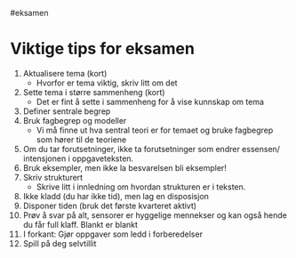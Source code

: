 #eksamen
# Viktige tips for eksamen
1. Aktualisere tema (kort)
	- Hvorfor er tema viktig, skriv litt om det
2. Sette tema i større sammenheng (kort)
	- Det er fint å sette i sammenheng for å vise kunnskap om tema
3. Definer sentrale begrep
4. Bruk fagbegrep og modeller
	- Vi må finne ut hva sentral teori er for temaet og bruke fagbegrep som hører til de teoriene
5. Om du tar forutsetninger, ikke ta forutsetninger som endrer  essensen/ intensjonen i oppgaveteksten. 
6. Bruk eksempler, men ikke la besvarelsen bli eksempler!
7. Skriv strukturert 
	- Skrive litt i innledning om hvordan strukturen er i teksten. 
8. Ikke kladd (du har ikke tid), men lag en disposisjon
9. Disponer tiden (bruk det første kvarteret aktivt)
10. Prøv å svar på alt, sensorer er hyggelige mennekser og kan også hende du får full klaff. Blankt er blankt
11. I forkant: Gjør oppgaver som ledd i forberedelser
12. Spill på deg selvtillit